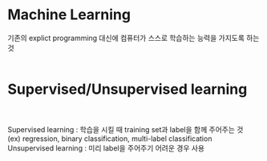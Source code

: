 # Machine Learning <br>
기존의 explict programming 대신에 컴퓨터가 스스로 학습하는 능력을 가지도록 하는 것 <br><br>

# Supervised/Unsupervised learning <br><br>

Supervised learning : 학습을 시킬 때 training set과 label을 함께 주어주는 것 <br>
(ex) regression, binary classification, multi-label classification <br>
Unsupervised learning : 미리 label을 주어주기 어려운 경우 사용 <br><br>





